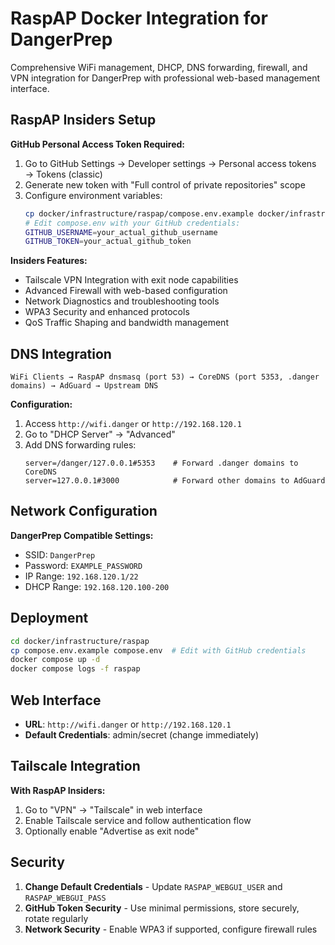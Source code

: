 # RaspAP Docker Integration for DangerPrep

Comprehensive WiFi management, DHCP, DNS forwarding, firewall, and VPN integration for DangerPrep with professional web-based management interface.

## RaspAP Insiders Setup

**GitHub Personal Access Token Required:**
1. Go to GitHub Settings → Developer settings → Personal access tokens → Tokens (classic)
2. Generate new token with "Full control of private repositories" scope
3. Configure environment variables:
   ```bash
   cp docker/infrastructure/raspap/compose.env.example docker/infrastructure/raspap/compose.env
   # Edit compose.env with your GitHub credentials:
   GITHUB_USERNAME=your_actual_github_username
   GITHUB_TOKEN=your_actual_github_token
   ```

**Insiders Features:**
- Tailscale VPN Integration with exit node capabilities
- Advanced Firewall with web-based configuration
- Network Diagnostics and troubleshooting tools
- WPA3 Security and enhanced protocols
- QoS Traffic Shaping and bandwidth management

## DNS Integration

```
WiFi Clients → RaspAP dnsmasq (port 53) → CoreDNS (port 5353, .danger domains) → AdGuard → Upstream DNS
```

**Configuration:**
1. Access `http://wifi.danger` or `http://192.168.120.1`
2. Go to "DHCP Server" → "Advanced"
3. Add DNS forwarding rules:
   ```
   server=/danger/127.0.0.1#5353    # Forward .danger domains to CoreDNS
   server=127.0.0.1#3000            # Forward other domains to AdGuard
   ```

## Network Configuration

**DangerPrep Compatible Settings:**
- SSID: `DangerPrep`
- Password: `EXAMPLE_PASSWORD`
- IP Range: `192.168.120.1/22`
- DHCP Range: `192.168.120.100-200`

## Deployment

```bash
cd docker/infrastructure/raspap
cp compose.env.example compose.env  # Edit with GitHub credentials
docker compose up -d
docker compose logs -f raspap
```

## Web Interface

- **URL**: `http://wifi.danger` or `http://192.168.120.1`
- **Default Credentials**: admin/secret (change immediately)

## Tailscale Integration

**With RaspAP Insiders:**
1. Go to "VPN" → "Tailscale" in web interface
2. Enable Tailscale service and follow authentication flow
3. Optionally enable "Advertise as exit node"

## Security

1. **Change Default Credentials** - Update `RASPAP_WEBGUI_USER` and `RASPAP_WEBGUI_PASS`
2. **GitHub Token Security** - Use minimal permissions, store securely, rotate regularly
3. **Network Security** - Enable WPA3 if supported, configure firewall rules